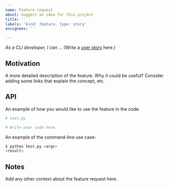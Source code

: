 ```yaml
---
name: Feature request
about: Suggest an idea for this project
title: ''
labels: 'kind: feature, type: story'
assignees: ''

---
```


_As a CLI developer, I can ..._ (Write a [user story](https://www.mountaingoatsoftware.com/agile/user-stories) here.)

## Motivation
A more detailed description of the feature. Why it could be useful? Consider adding some links that explain the concept, etc.

## API
An example of how you would like to use the feature in the code.
```py
# test.py

# Write your code here.
```

An example of the command-line use case:
```py
$ python test.py <args>
<result>
```

## Notes
Add any other context about the feature request here.
